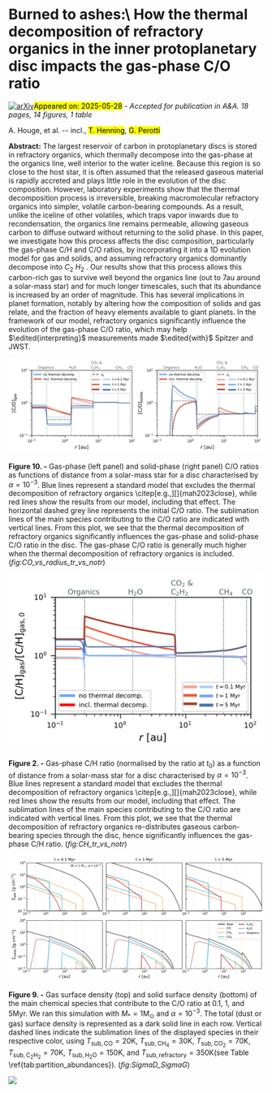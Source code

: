<div class="macros" style="visibility:hidden;">
$\newcommand{\ensuremath}{}$
$\newcommand{\xspace}{}$
$\newcommand{\object}[1]{\texttt{#1}}$
$\newcommand{\farcs}{{.}''}$
$\newcommand{\farcm}{{.}'}$
$\newcommand{\arcsec}{''}$
$\newcommand{\arcmin}{'}$
$\newcommand{\ion}[2]{#1#2}$
$\newcommand{\textsc}[1]{\textrm{#1}}$
$\newcommand{\hl}[1]{\textrm{#1}}$
$\newcommand{\footnote}[1]{}$
$\newcommand{\Adrien}[1]{\textcolor{red}{#1}}$
$\newcommand{\edited}[1]{{#1}}$</div>



<div id="title">

# Burned to ashes:\ How the thermal decomposition of refractory organics in the inner protoplanetary disc impacts the gas-phase C/O ratio

</div>
<div id="comments">

[![arXiv](https://img.shields.io/badge/arXiv-2505.20427-b31b1b.svg)](https://arxiv.org/abs/2505.20427)<mark>Appeared on: 2025-05-28</mark> -  _Accepted for publication in A&A. 18 pages, 14 figures, 1 table_

</div>
<div id="authors">

A. Houge, et al. -- incl., <mark>T. Henning</mark>, <mark>G. Perotti</mark>

</div>
<div id="abstract">

**Abstract:** The largest reservoir of carbon in protoplanetary discs is stored in refractory organics, which thermally decompose into the gas-phase at the organics line, well interior to the water iceline. Because this region is so close to the host star, it is often assumed that the released gaseous material is rapidly accreted and plays little role in the evolution of the disc composition. However, laboratory experiments show that the thermal decomposition process is irreversible, breaking macromolecular refractory organics into simpler, volatile carbon-bearing compounds. As a result, unlike the iceline of other volatiles, which traps vapor inwards due to recondensation, the organics line remains permeable, allowing gaseous carbon to diffuse outward without returning to the solid phase. In this paper, we investigate how this process affects the disc composition, particularly the gas-phase C/H and C/O ratios, by incorporating it into a 1D evolution model for gas and solids, and assuming refractory organics dominantly decompose into $C_2$ $H_2$ . Our results show that this process allows this carbon-rich gas to survive well beyond the organics line (out to $7 \mathrm{ au}$ around a solar-mass star) and for much longer timescales, such that its abundance is increased by an order of magnitude. This has several implications in planet formation, notably by altering how the composition of solids and gas relate, and the fraction of heavy elements available to giant planets. In the framework of our model, refractory organics significantly influence the evolution of the gas-phase C/O ratio, which may help $\edited{interpreting}$ measurements made $\edited{with}$ Spitzer and JWST.

</div>

<div id="div_fig1">

<img src="tmp_2505.20427/./CO_radius_c2h2_1ms_alpha1e3_tr_vs_notr.png" alt="Fig10" width="100%"/>

**Figure 10. -** Gas-phase (left panel) and solid-phase (right panel) C/O ratios as functions of distance from a solar-mass star for a disc characterised by $\alpha = 10^{-3}$. Blue lines represent a standard model that excludes the thermal decomposition of refractory organics \citep[e.g.,][]{mah2023close}, while red lines show the results from our model, including that effect. The horizontal dashed grey line represents the initial C/O ratio. The sublimation lines of the main species contributing to the C/O ratio are indicated with vertical lines. From this plot, we see that the thermal decomposition of refractory organics significantly influences the gas-phase and solid-phase C/O ratio in the disc. The gas-phase C/O ratio is generally much higher when the thermal decomposition of refractory organics is included. (*fig:CO_vs_radius_tr_vs_notr*)

</div>
<div id="div_fig2">

<img src="tmp_2505.20427/./CH_radius_c2h2_1ms_alpha1e3_with_or_no_trsfr.png" alt="Fig2" width="100%"/>

**Figure 2. -** Gas-phase C/H ratio (normalised by the ratio at $t_0$) as a function of distance from a solar-mass star for a disc characterised by $\alpha = 10^{-3}$. Blue lines represent a standard model that excludes the thermal decomposition of refractory organics \citep[e.g.,][]{mah2023close}, while red lines show the results from our model, including that effect. The sublimation lines of the main species contributing to the C/O ratio are indicated with vertical lines. From this plot, we see that the thermal decomposition of refractory organics re-distributes gaseous carbon-bearing species through the disc, hence significantly influences the gas-phase C/H ratio. (*fig:CH_tr_vs_notr*)

</div>
<div id="div_fig3">

<img src="tmp_2505.20427/./SigmaD_SigmaG_organics_c2h2_1Msun_alpha1e3.png" alt="Fig9" width="100%"/>

**Figure 9. -** Gas surface density (top) and solid surface density (bottom) of the main chemical species that contribute to the C/O ratio at $0.1$, $1$, and $5 \mathrm{ Myr}$. We ran this simulation with $M_{*} = 1 \mathrm{ M_\odot}$ and $\alpha = 10^{-3}$. The total (dust or gas) surface density is represented as a dark solid line in each row. Vertical dashed lines indicate the sublimation lines of the displayed species in their respective color, using $T_\mathrm{sub, CO} = 20 \mathrm{ K}$, $T_\mathrm{sub, CH_4} = 30 \mathrm{ K}$, $T_\mathrm{sub, CO_2} = 70 \mathrm{ K}$, $T_\mathrm{sub, C_2H_2} = 70 \mathrm{ K}$, $T_\mathrm{sub, H_2O} = 150 \mathrm{ K}$, and $T_\mathrm{sub, refractory} = 350 \mathrm{ K}$(see Table \ref{tab:partition_abundances}). (*fig:SigmaD_SigmaG*)

</div><div id="qrcode"><img src=https://api.qrserver.com/v1/create-qr-code/?size=100x100&data="https://arxiv.org/abs/2505.20427"></div>